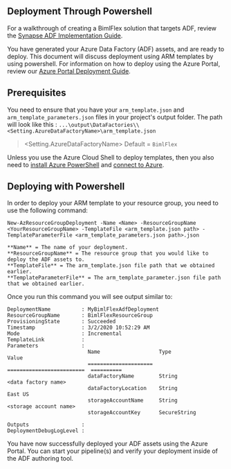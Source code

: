 ## Deployment Through Powershell

For a walkthrough of creating a BimlFlex solution that targets ADF, review the [Synapse ADF Implementation Guide](../implementation-guides/synapse-implementation-introduction.md).

You have generated your Azure Data Factory (ADF) assets, and are ready to deploy. This document will discuss deployment using ARM templates by using powershell. For information on how to deploy using the Azure Portal, review our [Azure Portal Deployment Guide](using-azure-portal.md).

## Prerequisites

You need to ensure that you have your `arm_template.json` and `arm_template_parameters.json` files in your project's output folder. The path will look like this :        `...\output\DataFactories\\<Setting.AzureDataFactoryName>\arm_template.json`

   > <Setting.AzureDataFactoryName> Default = `BimlFlex`

Unless you use the Azure Cloud Shell to deploy templates, then you also need to [install Azure PowerShell](https://docs.microsoft.com/en-us/powershell/azure/get-started-azureps) and [connect to Azure](https://docs.microsoft.com/en-us/powershell/module/az.accounts/connect-azaccount).

## Deploying with Powershell

In order to deploy your ARM template to your resource group, you need to use the following command:

```
New-AzResourceGroupDeployment -Name <Name> -ResourceGroupName <YourResourceGroupName> -TemplateFile <arm_template.json path> -TemplateParameterFile <arm_template_parameters.json path>.json
```

    **Name** = The name of your deployment.
    **ResourceGroupName** = The resource group that you would like to deploy the ADF assets to.
    **TemplateFile** = The arm_template.json file path that we obtained earlier.
    **TemplateParameterFile** = The arm_template_parameter.json file path that we obtained earlier.

Once you run this command you will see output similar to:

```
DeploymentName          : MyBimlFlexAdfDeployment
ResourceGroupName       : BimlFlexResourceGroup
ProvisioningState       : Succeeded
Timestamp               : 3/2/2020 10:52:29 AM
Mode                    : Incremental
TemplateLink            : 
Parameters              : 
                          Name                   Type                       Value     
                          =====================  =========================  ==========
                          dataFactoryName        String                     <data factory name>
                          dataFactoryLocation    String                     East US   
                          storageAccountName     String                     <storage account name>
                          storageAccountKey      SecureString                    
                          
Outputs                 : 
DeploymentDebugLogLevel : 
```

You have now successfully deployed your ADF assets using the Azure Portal. You can start your pipeline(s) and verify your deployment inside of the ADF authoring tool.